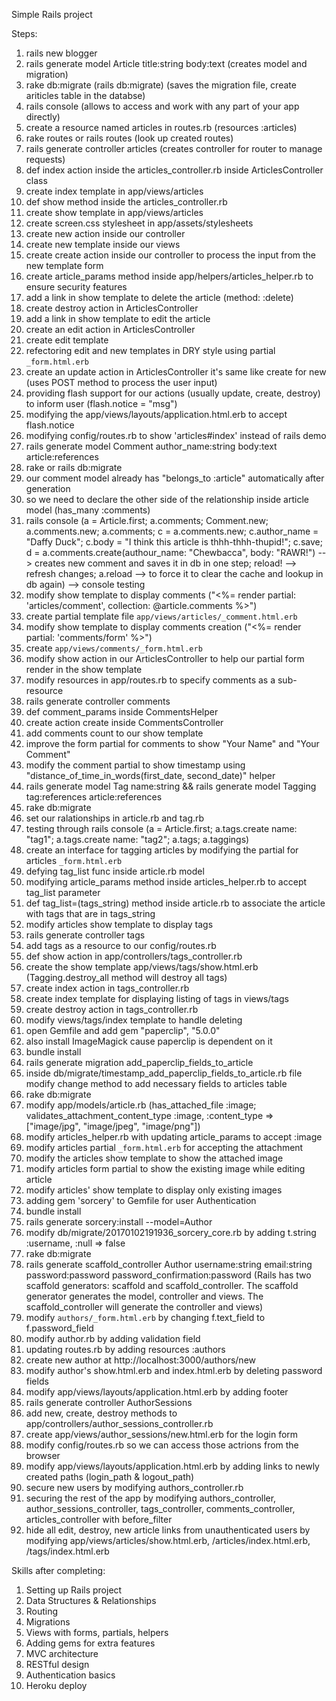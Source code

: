 Simple Rails project

Steps:
1) rails new blogger
2) rails generate model Article title:string body:text (creates model and migration)
3) rake db:migrate (rails db:migrate) (saves the migration file, create ariticles table in the databse)
4) rails console (allows to access and work with any part of your app directly)
5) create a resource named articles in routes.rb (resources :articles)
6) rake routes or rails routes (look up created routes)
7) rails generate controller articles (creates controller for router to manage requests)
8) def index action inside the articles_controller.rb inside ArticlesController class
9) create index template in app/views/articles
10) def show method inside the articles_controller.rb
11) create show template in app/views/articles
12) create screen.css stylesheet in app/assets/stylesheets
13) create new action inside our controller
14) create new template inside our views
15) create create action inside our controller to process the input from the new template form
16) create article_params method inside app/helpers/articles_helper.rb to ensure security features
17) add a link in show template to delete the article (method: :delete)
18) create destroy action in ArticlesController
19) add a link in show template to edit the article
20) create an edit action in ArticlesController
21) create edit template
22) refectoring edit and new templates in DRY style using partial `_form.html.erb`
23) create an update action in ArticlesController it's same like create for new (uses POST method to process the user input)
24) providing flash support for our actions (usually update, create, destroy) to inform user (flash.notice = "msg")
25) modifying the app/views/layouts/application.html.erb to accept flash.notice
26) modifying config/routes.rb to show 'articles#index' instead of rails demo
27) rails generate model Comment author_name:string body:text article:references
28) rake or rails db:migrate
29) our comment model already has "belongs_to :article" automatically after generation
30) so we need to declare the other side of the relationship inside article model (has_many :comments)
31) rails console (a = Article.first; a.comments; Comment.new; a.comments.new; a.comments; c = a.comments.new; c.author_name = "Daffy Duck"; c.body = "I think this article is thhh-thhh-thupid!"; c.save; d = a.comments.create(authour_name: "Chewbacca", body: "RAWR!") --> creates new comment and saves it in db in one step; reload! --> refresh changes; a.reload --> to force it to clear the cache and lookup in db again) --> console testing
32) modify show template to display comments ("<%= render partial: 'articles/comment', collection: @article.comments %>")
33) create partial template file `app/views/articles/_comment.html.erb`
34) modify show template to display comments creation ("<%= render partial: 'comments/form' %>")
35) create `app/views/comments/_form.html.erb`
36) modify show action in our ArticlesController to help our partial form render in the show template
37) modify resources in app/routes.rb to specify comments as a sub-resource
38) rails generate controller comments
39) def comment_params inside CommentsHelper
40) create action create inside CommentsController
41) add comments count to our show template
42) improve the form partial for comments to show "Your Name" and "Your Comment"
43) modify the comment partial to show timestamp using "distance_of_time_in_words(first_date, second_date)" helper
44) rails generate model Tag name:string && rails generate model Tagging tag:references article:references
45) rake db:migrate
46) set our ralationships in article.rb and tag.rb
47) testing through rails console (a = Article.first; a.tags.create name: "tag1"; a.tags.create name: "tag2"; a.tags; a.taggings)
48) create an interface for tagging articles by modifying the partial for articles `_form.html.erb`
49) defying tag_list func inside article.rb model
50) modifying article_params method inside articles_helper.rb to accept tag_list parameter
51) def tag_list=(tags_string) method inside article.rb to associate the article with tags that are in tags_string
52) modify articles show template to display tags
53) rails generate controller tags
54) add tags as a resource to our config/routes.rb
55) def show action in app/controllers/tags_controller.rb
56) create the show template app/views/tags/show.html.erb (Tagging.destroy_all method will destroy all tags)
57) create index action in tags_controller.rb
58) create index template for displaying listing of tags in views/tags
59) create destroy action in tags_controller.rb
60) modify views/tags/index template to handle deleting
61) open Gemfile and add gem "paperclip", "5.0.0"
62) also install ImageMagick cause paperclip is dependent on it
63) bundle install
64) rails generate migration add_paperclip_fields_to_article
65) inside db/migrate/timestamp_add_paperclip_fields_to_article.rb file modify change method to add necessary fields to articles table
66) rake db:migrate
67) modify app/models/article.rb (has_attached_file :image; validates_attachment_content_type :image, :content_type => ["image/jpg", "image/jpeg", "image/png"])
68) modify articles_helper.rb with updating article_params to accept :image
69) modify articles partial `_form.html.erb` for accepting the attachment
70) modify the articles show template to show the attached image
71) modify articles form partial to show the existing image while editing article
72) modify articles' show template to display only existing images
73) adding gem 'sorcery' to Gemfile for user Authentication
74) bundle install
75) rails generate sorcery:install --model=Author
76) modify db/migrate/20170102191936_sorcery_core.rb by adding t.string :username,    :null => false
77) rake db:migrate
78) rails generate scaffold_controller Author username:string email:string password:password password_confirmation:password (Rails has two scaffold generators: scaffold and scaffold_controller. The scaffold generator generates the model, controller and views. The scaffold_controller will generate the controller and views)
79) modify `authors/_form.html.erb` by changing f.text_field to f.password_field
80) modify author.rb by adding validation field
81) updating routes.rb by adding resources :authors
82) create new author at http://localhost:3000/authors/new
83) modify author's show.html.erb and index.html.erb by deleting password fields
84) modify app/views/layouts/application.html.erb by adding footer
85) rails generate controller AuthorSessions
86) add new, create, destroy methods to app/controllers/author_sessions_controller.rb
87) create app/views/author_sessions/new.html.erb for the login form
88) modify config/routes.rb so we can access those actrions from the browser
89) modify app/views/layouts/application.html.erb by adding links to newly created paths (login_path & logout_path)
90) secure new users by modifying authors_controller.rb
91) securing the rest of the app by modifying authors_controller, author_sessions_controller, tags_controller, comments_controller, articles_controller with before_filter
92) hide all edit, destroy, new article links from unauthenticated users by modifying app/views/articles/show.html.erb, /articles/index.html.erb, /tags/index.html.erb


Skills after completing:
1. Setting up Rails project
2. Data Structures & Relationships
3. Routing
4. Migrations
5. Views with forms, partials, helpers
6. Adding gems for extra features
7. MVC architecture
8. RESTful design
9. Authentication basics
10. Heroku deploy
